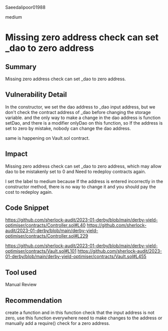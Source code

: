 Saeedalipoor01988

medium

# Missing zero address check can set _dao to zero address

## Summary
Missing zero address check can set _dao to zero address.

## Vulnerability Detail
In the constructor, we set the dao address to _dao input address, but we don't check the contract address of _dao before changing the storage variable. and the only way to make a change in the dao address is function setDao, and there is a modifier onlyDao on this function, so If the address is set to zero by mistake, nobody can change the dao address.

same is happening on Vault.sol contract.

## Impact
Missing zero address check can set _dao to zero address, which may allow dao to be mistakenly set to 0 and Need to redeploy contracts again.

I set the label to medium because If the address is entered incorrectly in the constructor method, there is no way to change it and you should pay the cost to redeploy again.

## Code Snippet
https://github.com/sherlock-audit/2023-01-derby/blob/main/derby-yield-optimiser/contracts/Controller.sol#L40
https://github.com/sherlock-audit/2023-01-derby/blob/main/derby-yield-optimiser/contracts/Controller.sol#L229

https://github.com/sherlock-audit/2023-01-derby/blob/main/derby-yield-optimiser/contracts/Vault.sol#L101
https://github.com/sherlock-audit/2023-01-derby/blob/main/derby-yield-optimiser/contracts/Vault.sol#L455

## Tool used
Manual Review

## Recommendation
create a function and in this function check that the input address is not zero, use this function everywhere need to make changes to the address or manually add a require() check for a zero address.